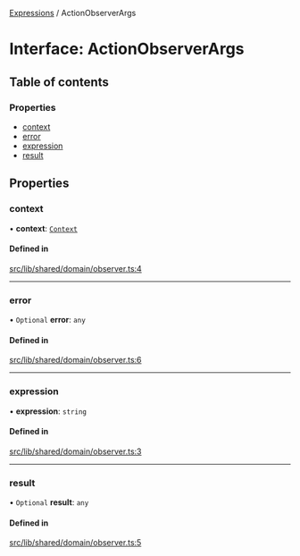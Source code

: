[Expressions](../README.md) / ActionObserverArgs

# Interface: ActionObserverArgs

## Table of contents

### Properties

- [context](ActionObserverArgs.md#context)
- [error](ActionObserverArgs.md#error)
- [expression](ActionObserverArgs.md#expression)
- [result](ActionObserverArgs.md#result)

## Properties

### context

• **context**: [`Context`](../classes/Context.md)

#### Defined in

[src/lib/shared/domain/observer.ts:4](https://github.com/data7expressions/3xpr/blob/418dbf851deea161666265a0dc4715e3f1fa01b7/src/lib/shared/domain/observer.ts#L4)

___

### error

• `Optional` **error**: `any`

#### Defined in

[src/lib/shared/domain/observer.ts:6](https://github.com/data7expressions/3xpr/blob/418dbf851deea161666265a0dc4715e3f1fa01b7/src/lib/shared/domain/observer.ts#L6)

___

### expression

• **expression**: `string`

#### Defined in

[src/lib/shared/domain/observer.ts:3](https://github.com/data7expressions/3xpr/blob/418dbf851deea161666265a0dc4715e3f1fa01b7/src/lib/shared/domain/observer.ts#L3)

___

### result

• `Optional` **result**: `any`

#### Defined in

[src/lib/shared/domain/observer.ts:5](https://github.com/data7expressions/3xpr/blob/418dbf851deea161666265a0dc4715e3f1fa01b7/src/lib/shared/domain/observer.ts#L5)

